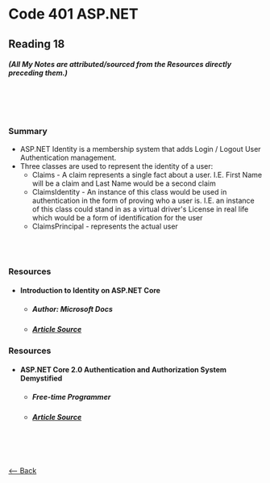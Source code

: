 # Code 401 ASP.NET
## Reading 18
##### (All My Notes are attributed/sourced from the Resources directly preceding them.)

<br>
<br>
<br>

### Summary
* ASP.NET Identity is a membership system that adds Login / Logout User Authentication management.
* Three classes are used to represent the identity of a user:
  * Claims - A claim represents a single fact about a user.  I.E. First Name will be a claim and Last Name would be a second claim
  * ClaimsIdentity - An instance of this class would be used in authentication in the form of proving who a user is.  I.E. an instance of this class could stand in as a virtual driver's License in real life which would be a form of identification for the user
  * ClaimsPrincipal - represents the actual user

<br>
<br>

### Resources
* #### __Introduction to Identity on ASP.NET Core__
  * ##### Author:  Microsoft Docs
  * ##### [Article Source](https://docs.microsoft.com/en-us/aspnet/core/security/authentication/identity?view=aspnetcore-2.1&tabs=visual-studio)

### Resources
* #### __ASP.NET Core 2.0 Authentication and Authorization System Demystified__
  * ##### Free-time Programmer
  * ##### [Article Source](https://digitalmccullough.com/posts/aspnetcore-auth-system-demystified.html)

<br>
<br>
<br>

[<-- Back](../README.md)
